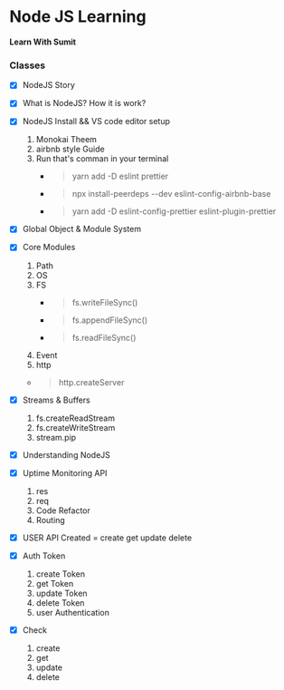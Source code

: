 # Node JS Learning

**Learn With Sumit**

### Classes

- [x] NodeJS Story
- [x] What is NodeJS? How it is work?
- [x] NodeJS Install && VS code editor setup
  1. Monokai Theem
  2. airbnb style Guide
  3. Run that's comman in your terminal
     - > yarn add -D eslint prettier
     - > npx install-peerdeps --dev eslint-config-airbnb-base
     - > yarn add -D eslint-config-prettier eslint-plugin-prettier
- [x] Global Object & Module System
- [x] Core Modules
  1. Path
  2. OS
  3. FS
     - > fs.writeFileSync()
     - > fs.appendFileSync()
     - > fs.readFileSync()
  4. Event
  5. http
  - > http.createServer
- [x] Streams & Buffers
  1. fs.createReadStream
  2. fs.createWriteStream
  3. stream.pip
- [x] Understanding NodeJS
- [x] Uptime Monitoring API
  1. res
  2. req
  3. Code Refactor
  4. Routing
- [x] USER API Created = create get update delete
- [x] Auth Token

  1. create Token
  2. get Token
  3. update Token
  4. delete Token
  5. user Authentication

- [x] Check
  1. create 
  2. get
  3. update
  4. delete
